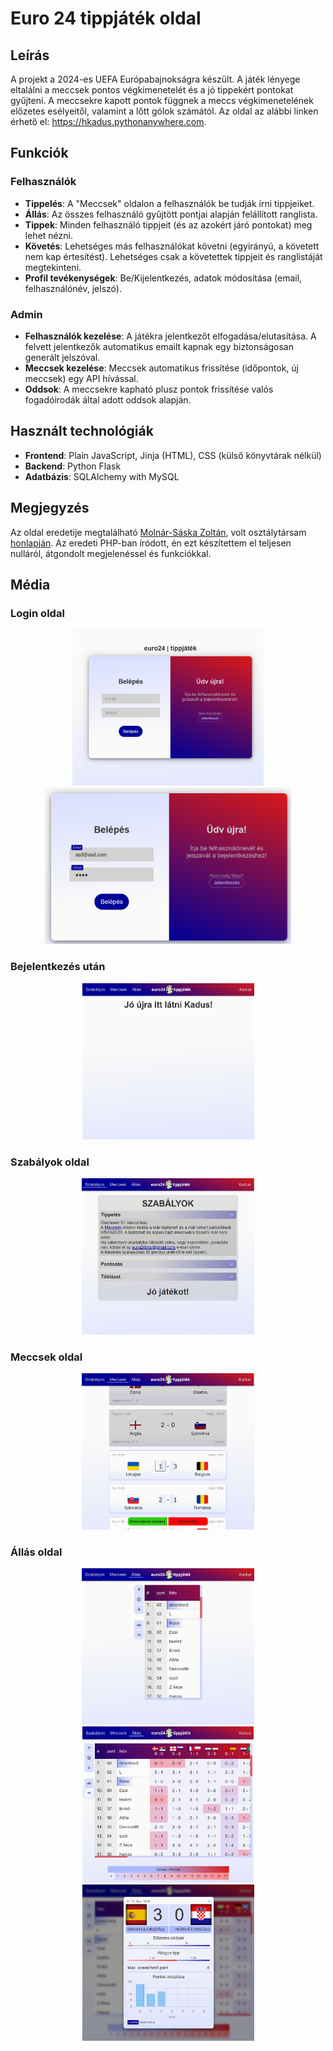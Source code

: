 
# Euro 24 tippjáték oldal
## Leírás

A projekt a 2024-es UEFA Európabajnokságra készült. A játék lényege eltalálni a meccsek pontos végkimenetelét és a jó tippekért pontokat gyűjteni.
A meccsekre kapott pontok függnek a meccs végkimenetelének előzetes esélyeitől, valamint a lőtt gólok számától.
Az oldal az alábbi linken érhető el: <https://hkadus.pythonanywhere.com>.

## Funkciók

### Felhasználók
- **Tippelés**: A "Meccsek" oldalon a felhasználók be tudják írni tippjeiket.
- **Állás**: Az összes felhasználó gyűjtött pontjai alapján felállított ranglista.
- **Tippek**: Minden felhasználó tippjeit (és az azokért járó pontokat) meg lehet nézni.
- **Követés**: Lehetséges más felhasználókat követni (egyirányú, a követett nem kap értesítést). Lehetséges csak a követettek tippjeit és ranglistáját megtekinteni.
- **Profil tevékenységek**: Be/Kijelentkezés, adatok módosítása (email, felhasználónév, jelszó).

### Admin
- **Felhasználók kezelése**: A játékra jelentkezőt elfogadása/elutasítása. A felvett jelentkezők automatikus emailt kapnak egy biztonságosan generált jelszóval.
- **Meccsek kezelése**: Meccsek automatikus frissítése (időpontok, új meccsek) egy API hívással.
- **Oddsok**: A meccsekre kapható plusz pontok frissítése valós fogadóirodák által adott oddsok alapján.

## Használt technológiák
- **Frontend**: Plain JavaScript, Jinja (HTML), CSS (külső könyvtárak nélkül)
- **Backend**: Python Flask
- **Adatbázis**: SQLAlchemy with MySQL

## Megjegyzés
Az oldal eredetije megtalálható [Molnár-Sáska Zoltán](https://github.com/mszoli), volt osztálytársam [honlapján](http://molnar-saska.hu/). Az eredeti PHP-ban íródott, én ezt készítettem el teljesen nulláról, átgondolt megjelenéssel és funkciókkal.

## Média
### Login oldal
<p align="middle">
   <img src="media/login.PNG" height="250">
   <img src="media/login_filled.PNG" height="250">
</p>

### Bejelentkezés után
<p align="middle">
   <img src="media/udv.PNG" height="250">
</p>

### Szabályok oldal
<p align="middle">
   <img src="media/szabalyok.PNG" height="250">
</p>

### Meccsek oldal
<p align="middle">
   <img src="media/meccsek.PNG" height="250">
</p>

### Állás oldal
<p align="middle">
   <img src="media/allas1.PNG" height="250">
   <img src="media/allas2.PNG" height="250">
   <img src="media/allas3.PNG" height="250">
</p>

